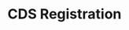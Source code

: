 ---
description: Artwork for the CDS Registration project
title: CDS Registration
level: Working Groups
featured_image: horizontal/color/cdsregistration-horizontal-color.svg
layout: logos
---